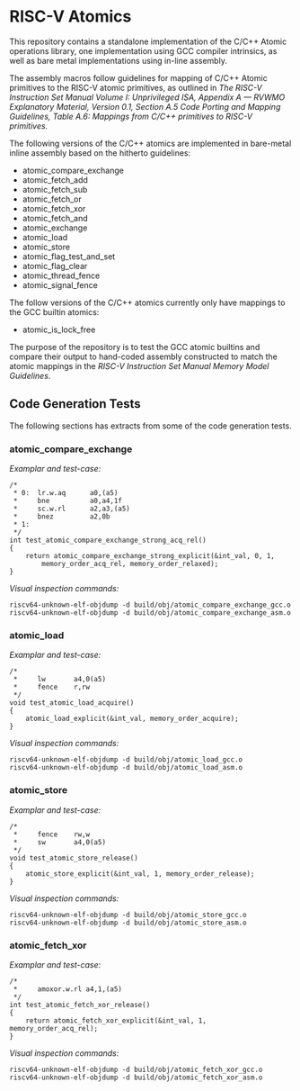 # RISC-V Atomics

This repository contains a standalone implementation of the C/C++ Atomic
operations library, one implementation using GCC compiler intrinsics,
as well as bare metal implementations using in-line assembly.

The assembly macros follow guidelines for mapping of C/C++ Atomic primitives
to the RISC-V atomic primitives, as outlined in _The RISC-V Instruction Set
Manual Volume I: Unprivileged ISA, Appendix A — RVWMO Explanatory Material,
Version 0.1, Section A.5 Code Porting and Mapping Guidelines, Table A.6:
Mappings from C/C++ primitives to RISC-V primitives._

The following versions of the C/C++ atomics are implemented in bare-metal
inline assembly based on the hitherto guidelines:

- atomic_compare_exchange
- atomic_fetch_add
- atomic_fetch_sub
- atomic_fetch_or
- atomic_fetch_xor
- atomic_fetch_and
- atomic_exchange
- atomic_load
- atomic_store
- atomic_flag_test_and_set
- atomic_flag_clear
- atomic_thread_fence
- atomic_signal_fence

The follow versions of the C/C++ atomics currently only have mappings to
the GCC builtin atomics:

- atomic_is_lock_free

The purpose of the repository is to test the GCC atomic builtins and compare
their output to hand-coded assembly constructed to match the atomic mappings
in the _RISC-V Instruction Set Manual Memory Model Guidelines_.

## Code Generation Tests

The following sections has extracts from some of the code generation tests.

### atomic_compare_exchange

_Examplar and test-case:_

```
/*
 * 0:  lr.w.aq      a0,(a5)
 *     bne          a0,a4,1f
 *     sc.w.rl      a2,a3,(a5)
 *     bnez         a2,0b
 * 1:
 */
int test_atomic_compare_exchange_strong_acq_rel()
{
    return atomic_compare_exchange_strong_explicit(&int_val, 0, 1,
    	memory_order_acq_rel, memory_order_relaxed);
}
```

_Visual inspection commands:_

```
riscv64-unknown-elf-objdump -d build/obj/atomic_compare_exchange_gcc.o
riscv64-unknown-elf-objdump -d build/obj/atomic_compare_exchange_asm.o
```

### atomic_load

_Examplar and test-case:_

```
/*
 *     lw       a4,0(a5)
 *     fence    r,rw
 */
void test_atomic_load_acquire()
{
    atomic_load_explicit(&int_val, memory_order_acquire);
}
```

_Visual inspection commands:_

```
riscv64-unknown-elf-objdump -d build/obj/atomic_load_gcc.o
riscv64-unknown-elf-objdump -d build/obj/atomic_load_asm.o
```

### atomic_store

_Examplar and test-case:_

```
/*
 *     fence    rw,w
 *     sw       a4,0(a5)
 */
void test_atomic_store_release()
{
    atomic_store_explicit(&int_val, 1, memory_order_release);
}
```

_Visual inspection commands:_

```
riscv64-unknown-elf-objdump -d build/obj/atomic_store_gcc.o
riscv64-unknown-elf-objdump -d build/obj/atomic_store_asm.o
```

### atomic_fetch_xor

_Examplar and test-case:_

```
/*
 *     amoxor.w.rl a4,1,(a5)
 */
int test_atomic_fetch_xor_release()
{
    return atomic_fetch_xor_explicit(&int_val, 1, memory_order_acq_rel);
}
```

_Visual inspection commands:_

```
riscv64-unknown-elf-objdump -d build/obj/atomic_fetch_xor_gcc.o
riscv64-unknown-elf-objdump -d build/obj/atomic_fetch_xor_asm.o
```
